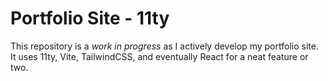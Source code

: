 # Portfolio Site - 11ty
This repository is a *work in progress* as I actively develop my portfolio site. It uses 11ty, Vite, TailwindCSS, and eventually React for a neat feature or two.
